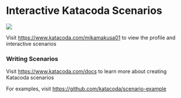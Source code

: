 # Interactive Katacoda Scenarios

[![](http://shields.katacoda.com/katacoda/mikamakusa01/count.svg)](https://www.katacoda.com/mikamakusa01 "Get your profile on Katacoda.com")

Visit https://www.katacoda.com/mikamakusa01 to view the profile and interactive scenarios

### Writing Scenarios
Visit https://www.katacoda.com/docs to learn more about creating Katacoda scenarios

For examples, visit https://github.com/katacoda/scenario-example
